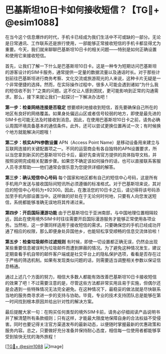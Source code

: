 # 巴基斯坦10日卡如何接收短信？【TG💪+ @esim1088】

在当今这个信息爆炸的时代，手机卡已经成为我们生活中不可或缺的一部分。无论是日常通讯、工作联系还是旅行使用，一部能够正常接收短信的手机卡都显得尤为重要。今天，我们就来聊聊巴基斯坦10日卡的相关问题——特别是如何正确设置和使用它来接收短信。

首先，让我们了解一下什么是巴基斯坦10日卡。这是一种专为短期访问巴基斯坦的游客设计的SIM卡服务，通常提供一定量的数据流量以及通话时长。对于那些计划前往巴基斯坦进行商务考察、文化交流或旅游观光的人来说，这种卡片无疑是一个非常便捷的选择。然而，在实际操作过程中，很多人可能会遇到诸如“为什么我的短信收不到？”之类的问题。这不仅让人感到困扰，更可能影响到正常的沟通需求。那么，接下来就让我们一起探讨一下解决办法吧！

**第一步：检查网络连接是否稳定**
想要顺利地接收到短信，首先要确保自己所在的地区有良好的网络覆盖。如果身处偏远山区或者信号较弱的地方，即使是最先进的SIM卡也可能无法及时接收到消息。因此，在使用巴基斯坦10日卡之前，请务必确认周围环境具备基本的通信条件。此外，还可以尝试更换位置再试一次；有时候换个地方就能解决问题哦！

**第二步：核实APN参数设置**
APN（Access Point Name）是移动设备用来建立与互联网连接的关键配置项之一。不同的运营商会有各自独特的APN设置要求，所以当您拿到新买的巴基斯坦10日卡后，最好先查询官方提供的具体指导文档，并按照说明完成相关配置步骤。如果您不确定该如何操作的话，也可以直接联系客服人员寻求帮助——他们通常会很乐意为您提供详细的解答。

**第三步：确认短信中心号码**
每个国家和地区都有自己的短信中心号码，这是所有手机用户发送与接收国际间短讯所必须遵循的标准格式。对于巴基斯坦来说，其对应的短信中心号码为+92300。因此，在激活您的10日卡之后，请记得将该号码添加至手机内部设置当中。这样做的好处在于无论何时何地，只要有人向您发送短信，系统都能够准确无误地将其传递过来。

**第四步：开启国际漫游功能**
由于巴基斯坦位于亚洲南部，与中国地理位置相隔较远，因此在使用境外SIM卡时往往需要开启国际漫游服务才能够正常使用各项业务。当然啦，这一步骤同样适用于接收短信的需求。只要确保您的手机已经成功开通了相应的权限，那么即便身处异国他乡，也能轻松享受顺畅的信息交流体验啦！

**第五步：检查垃圾邮件过滤规则**
有时候，即使一切设置都正确无误，仍然会出现某些重要信息被误判为垃圾邮件而遭到屏蔽的情况。为了避免这种情况发生，建议定期查看手机自带的邮件客户端或是社交平台上的隐私保护选项，看看是否存在过于严格的筛选机制。如果有发现类似问题的话，则需要适当调整相关参数以保证信息畅通。

通过上述几个方面的努力，相信大多数人都能有效改善巴基斯坦10日卡接收短信的效果了吧！不过需要注意的是，尽管这些方法都非常实用且易于实施，但偶尔还是会遇到一些特殊情况无法完全避免。在这种情况下，最稳妥的做法就是尽快联系当地的服务商寻求进一步的支持与协助。毕竟，专业的技术支持团队总是能够在第一时间找到根本原因并给出针对性的解决方案。

最后提醒大家一句：在购买任何类型的境外SIM卡前，请务必仔细阅读产品说明书并了解清楚所有条款细则；只有这样，才能最大限度地保障自身的合法权益不受侵害。同时也要记得关注官方渠道发布的最新动态，以便随时掌握最新的优惠政策和服务内容。总之，只要做好充分准备并保持耐心态度，相信每一位使用者都能够享受到愉快无忧的海外旅程！

[[TG💪+ @esim1088](https://t.me/s/esim1088) ![Image](https://i.postimg.cc/4NQfJmqS/Snipaste-2025-05-13-00-14-12.png)]